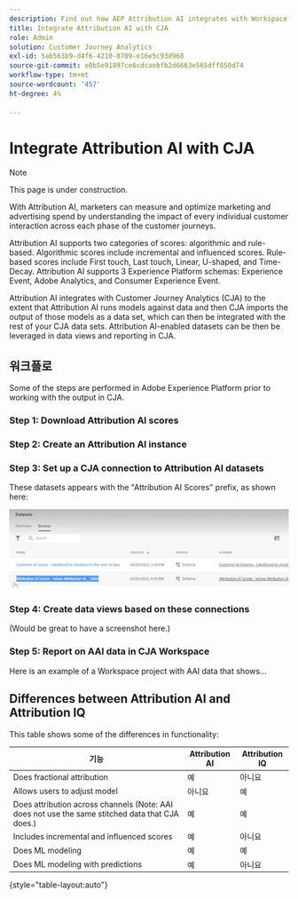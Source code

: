 ```yaml
---
description: Find out how AEP Attribution AI integrates with Workspace in CJA.
title: Integrate Attribution AI with CJA
role: Admin
solution: Customer Journey Analytics
exl-id: 5ab563b9-d4f6-4210-8789-e16e5c93d968
source-git-commit: e0b5e91897ce6cdcaebfb2d6663e565dff850d74
workflow-type: tm+mt
source-wordcount: '457'
ht-degree: 4%

---
```


# Integrate Attribution AI with CJA

>[!NOTE]
>
>This page is under construction.

[](https://experienceleague.adobe.com/docs/experience-platform/intelligent-services/attribution-ai/overview.html?lang=en) With Attribution AI, marketers can measure and optimize marketing and advertising spend by understanding the impact of every individual customer interaction across each phase of the customer journeys.

Attribution AI supports two categories of scores: algorithmic and rule-based. Algorithmic scores include incremental and influenced scores. Rule-based scores include First touch, Last touch, Linear, U-shaped, and Time-Decay. Attribution AI supports 3 Experience Platform schemas: Experience Event, Adobe Analytics, and Consumer Experience Event.

Attribution AI integrates with Customer Journey Analytics (CJA) to the extent that Attribution AI runs models against data and then CJA imports the output of those models as a data set, which can then be integrated with the rest of your CJA data sets. Attribution AI-enabled datasets can be then be leveraged in data views and reporting in CJA.

## 워크플로

Some of the steps are performed in Adobe Experience Platform prior to working with the output in CJA.

### Step 1: Download Attribution AI scores

[](https://experienceleague.adobe.com/docs/experience-platform/intelligent-services/attribution-ai/getting-started.html?lang=en#downloading-attribution-ai-scores)

### Step 2: Create an Attribution AI instance

[](https://experienceleague.adobe.com/docs/experience-platform/intelligent-services/attribution-ai/user-guide.html)

### Step 3: Set up a CJA connection to Attribution AI datasets

[](/help/connections/create-connection.md) These datasets appears with the &quot;Attribution AI Scores&quot; prefix, as shown here:

![](assets/aai-scores.png)

### Step 4: Create data views based on these connections

[](/help/data-views/create-dataview.md) (Would be great to have a screenshot here.)

### Step 5: Report on AAI data in CJA Workspace

Here is an example of a Workspace project with AAI data that shows...

## Differences between Attribution AI and Attribution IQ

[](/help/analysis-workspace/attribution/overview.md) This table shows some of the differences in functionality:

| 기능 | Attribution AI | Attribution IQ |
| --- | --- | --- |
| Does fractional attribution | 예 | 아니요 |
| Allows users to adjust model | 아니요 | 예 |
| Does attribution across channels (Note: AAI does not use the same stitched data that CJA does.) | 예 | 예 |
| Includes incremental and influenced scores | 예 | 아니요 |
| Does ML modeling | 예 | 예 |
| Does ML modeling with predictions | 예 | 아니요 |

{style=&quot;table-layout:auto&quot;}
